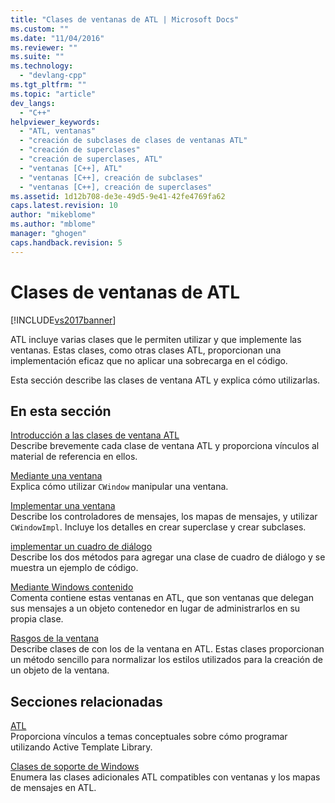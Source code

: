 ```yaml
---
title: "Clases de ventanas de ATL | Microsoft Docs"
ms.custom: ""
ms.date: "11/04/2016"
ms.reviewer: ""
ms.suite: ""
ms.technology: 
  - "devlang-cpp"
ms.tgt_pltfrm: ""
ms.topic: "article"
dev_langs: 
  - "C++"
helpviewer_keywords: 
  - "ATL, ventanas"
  - "creación de subclases de clases de ventanas ATL"
  - "creación de superclases"
  - "creación de superclases, ATL"
  - "ventanas [C++], ATL"
  - "ventanas [C++], creación de subclases"
  - "ventanas [C++], creación de superclases"
ms.assetid: 1d12b708-de3e-49d5-9e41-42fe4769fa62
caps.latest.revision: 10
author: "mikeblome"
ms.author: "mblome"
manager: "ghogen"
caps.handback.revision: 5
---
```

# Clases de ventanas de ATL
[!INCLUDE[vs2017banner](../assembler/inline/includes/vs2017banner.md)]

ATL incluye varias clases que le permiten utilizar y que implemente las ventanas.  Estas clases, como otras clases ATL, proporcionan una implementación eficaz que no aplicar una sobrecarga en el código.  
  
 Esta sección describe las clases de ventana ATL y explica cómo utilizarlas.  
  
## En esta sección  
 [Introducción a las clases de ventana ATL](../atl/introduction-to-atl-window-classes.md)  
 Describe brevemente cada clase de ventana ATL y proporciona vínculos al material de referencia en ellos.  
  
 [Mediante una ventana](../atl/using-a-window.md)  
 Explica cómo utilizar `CWindow` manipular una ventana.  
  
 [Implementar una ventana](../atl/implementing-a-window.md)  
 Describe los controladores de mensajes, los mapas de mensajes, y utilizar `CWindowImpl`.  Incluye los detalles en crear superclase y crear subclases.  
  
 [implementar un cuadro de diálogo](../atl/implementing-a-dialog-box.md)  
 Describe los dos métodos para agregar una clase de cuadro de diálogo y se muestra un ejemplo de código.  
  
 [Mediante Windows contenido](../atl/using-contained-windows.md)  
 Comenta contiene estas ventanas en ATL, que son ventanas que delegan sus mensajes a un objeto contenedor en lugar de administrarlos en su propia clase.  
  
 [Rasgos de la ventana](../atl/understanding-window-traits.md)  
 Describe clases de con los de la ventana en ATL.  Estas clases proporcionan un método sencillo para normalizar los estilos utilizados para la creación de un objeto de la ventana.  
  
## Secciones relacionadas  
 [ATL](../atl/active-template-library-atl-concepts.md)  
 Proporciona vínculos a temas conceptuales sobre cómo programar utilizando Active Template Library.  
  
 [Clases de soporte de Windows](../atl/windows-support-classes.md)  
 Enumera las clases adicionales ATL compatibles con ventanas y los mapas de mensajes en ATL.